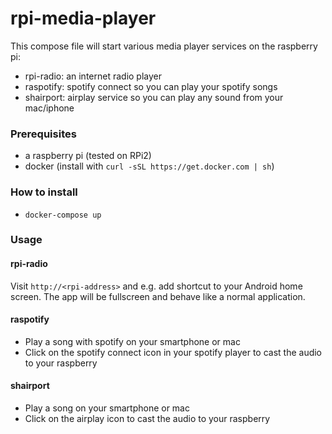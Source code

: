 # rpi-media-player
This compose file will start various media player services on the raspberry pi:
- rpi-radio: an internet radio player 
- raspotify: spotify connect so you can play your spotify songs
- shairport: airplay service so you can play any sound from your mac/iphone

### Prerequisites
- a raspberry pi (tested on RPi2)
- docker (install with `curl -sSL https://get.docker.com | sh`)

### How to install
- `docker-compose up`

### Usage
#### rpi-radio
Visit `http://<rpi-address>` and e.g. add shortcut to your Android home screen. The app will be fullscreen and behave like a normal application.

#### raspotify
- Play a song with spotify on your smartphone or mac
- Click on the spotify connect icon in your spotify player to cast the audio to your raspberry

#### shairport
- Play a song on your smartphone or mac
- Click on the airplay icon to cast the audio to your raspberry
